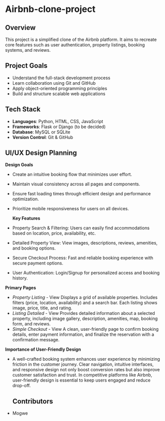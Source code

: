 # Airbnb-clone-project

## Overview
This project is a simplified clone of the Airbnb platform. It aims to recreate core features such as user authentication, property listings, booking systems, and reviews.

## Project Goals
- Understand the full-stack development process
- Learn collaboration using Git and GitHub
- Apply object-oriented programming principles
- Build and structure scalable web applications

## Tech Stack
- **Languages**: Python, HTML, CSS, JavaScript
- **Frameworks**: Flask or Django (to be decided)
- **Database**: MySQL or SQLite
- **Version Control**: Git & GitHub

## UI/UX Design Planning
 **Design Goals**
- Create an intuitive booking flow that minimizes user effort.

- Maintain visual consistency across all pages and components.

- Ensure fast loading times through efficient design and performance optimization.

- Prioritize mobile responsiveness for users on all devices.

  **Key Features**
- Property Search & Filtering: Users can easily find accommodations based on location, price, availability, etc.

- Detailed Property View: View images, descriptions, reviews, amenities, and booking options.

- Secure Checkout Process: Fast and reliable booking experience with secure payment options.

- User Authentication: Login/Signup for personalized access and booking history.

 **Primary Pages**

- *Property Listing* - View	Displays a grid of available properties. Includes filters (price, location, availability) and a search bar. Each listing shows image, price, title, and rating.
- *Listing Detailed* - View	Provides detailed information about a selected property, including image gallery, description, amenities, map, booking form, and reviews.
- *Simple Checkout* - View A clean, user-friendly page to confirm booking details, enter payment information, and finalize the reservation with a confirmation message.

**Importance of User-Friendly Design**
- A well-crafted booking system enhances user experience by minimizing friction in the customer journey. Clear navigation, intuitive interfaces, and responsive design not only boost conversion rates but also improve customer satisfaction and trust. In competitive platforms like Airbnb, user-friendly design is essential to keep users engaged and reduce drop-off.



  ## Contributors
- Mogwe
